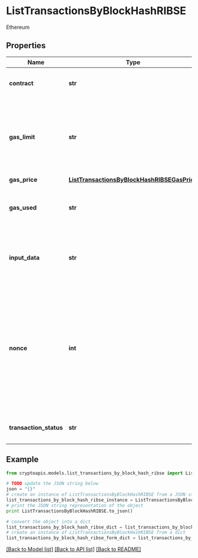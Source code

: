 # ListTransactionsByBlockHashRIBSE

Ethereum

## Properties
Name | Type | Description | Notes
------------ | ------------- | ------------- | -------------
**contract** | **str** | Represents the specific transaction contract. | 
**gas_limit** | **str** | String representation of the transaction Represents the amount of gas used by this specific transaction alone. | 
**gas_price** | [**ListTransactionsByBlockHashRIBSEGasPrice**](ListTransactionsByBlockHashRIBSEGasPrice.md) |  | 
**gas_used** | **str** | Represents the exact unit of gas that was used for the transaction. | 
**input_data** | **str** | Represents additional information that is required for the transaction. | 
**nonce** | **int** | Represents the sequential running number for an address, starting from 0 for the first transaction. E.g., if the nonce of a transaction is 10, it would be the 11th transaction sent from the sender&#39;s address. | 
**transaction_status** | **str** | Represents the status of this transaction. | 

## Example

```python
from cryptoapis.models.list_transactions_by_block_hash_ribse import ListTransactionsByBlockHashRIBSE

# TODO update the JSON string below
json = "{}"
# create an instance of ListTransactionsByBlockHashRIBSE from a JSON string
list_transactions_by_block_hash_ribse_instance = ListTransactionsByBlockHashRIBSE.from_json(json)
# print the JSON string representation of the object
print ListTransactionsByBlockHashRIBSE.to_json()

# convert the object into a dict
list_transactions_by_block_hash_ribse_dict = list_transactions_by_block_hash_ribse_instance.to_dict()
# create an instance of ListTransactionsByBlockHashRIBSE from a dict
list_transactions_by_block_hash_ribse_form_dict = list_transactions_by_block_hash_ribse.from_dict(list_transactions_by_block_hash_ribse_dict)
```
[[Back to Model list]](../README.md#documentation-for-models) [[Back to API list]](../README.md#documentation-for-api-endpoints) [[Back to README]](../README.md)


